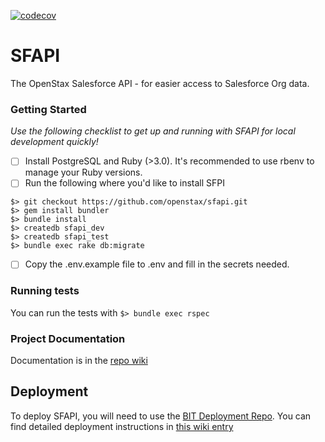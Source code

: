 [![codecov](https://codecov.io/gh/openstax/sfapi/branch/main/graph/badge.svg?token=3EZY8CK0ZE)](https://codecov.io/gh/openstax/sfapi)

# SFAPI
The OpenStax Salesforce API - for easier access to Salesforce Org data.

### Getting Started
_Use the following checklist to get up and running with SFAPI for local development quickly!_

- [ ] Install PostgreSQL and Ruby (>3.0). It's recommended to use rbenv to manage your Ruby versions.
- [ ] Run the following where you'd like to install SFPI

```
$> git checkout https://github.com/openstax/sfapi.git
$> gem install bundler
$> bundle install
$> createdb sfapi_dev
$> createdb sfapi_test
$> bundle exec rake db:migrate
```

- [ ] Copy the .env.example file to .env and fill in the secrets needed.

### Running tests
You can run the tests with `$> bundle exec rspec`

### Project Documentation
Documentation is in the [repo wiki](https://github.com/openstax/openstax-salesforce-api/wiki)

## Deployment
To deploy SFAPI, you will need to use the [BIT Deployment Repo](https://github.com/openstax/bit-deployment).
You can find detailed deployment instructions in [this wiki entry](https://github.com/openstax/bit-deployment/wiki/Deploying-BIT-Applications)
